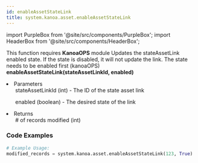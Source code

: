 ```yaml
---
id: enableAssetStateLink
title: system.kanoa.asset.enableAssetStateLink
---
```


import PurpleBox from '@site/src/components/PurpleBox';
import HeaderBox from '@site/src/components/HeaderBox';

<PurpleBox>This function requires <b>KanoaOPS</b> module</PurpleBox>
<HeaderBox header="Description">Updates the stateAssetLink enabled state. If the state is disabled, it will not update the link. The state needs to be enabled first (kanoaOPS)</HeaderBox>
<HeaderBox header="Syntax">
    <b>enableAssetStateLink(stateAssetLinkId, enabled)</b>
    <li> Parameters <br />
        <ul>stateAssetLinkId (int) - The ID of the state asset link</ul>
        <ul>enabled (boolean) - The desired state of the link</ul>
    </li>
    <li> Returns <br />
        <ul># of records modified (int)</ul>
    </li>
</HeaderBox>

### Code Examples

```python
# Example Usage:
modified_records = system.kanoa.asset.enableAssetStateLink(123, True)
